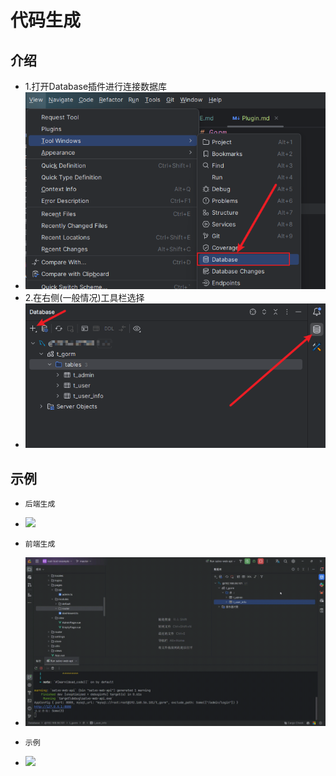 # 代码生成

## 介绍

- 1.打开Database插件进行连接数据库
- ![](images/img_3.png)
- 2.在右侧(一般情况)工具栏选择
- ![](images/img_4.png)

## 示例


- `后端生成`
- ![](images/rust-tool-code.gif)

- `前端生成`
- ![](images/rust-tool-view.gif)

- `示例`
- ![](images/rust-tool-demo.gif)